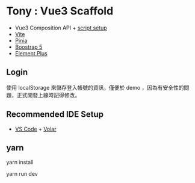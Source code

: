 # Tony : Vue3 Scaffold #
- Vue3 Composition API + [script setup](https://vuejs.org/api/sfc-script-setup.html#sfc-script-setup)
- [Vite](https://vitejs.dev/)
- [Pinia](https://pinia.vuejs.org/)
- [Boostrap 5](https://getbootstrap.com/docs/5.2/getting-started/vite/)
- [Element Plus](https://element-plus.org/en-US/guide/quickstart.html#on-demand-import)

## Login ##

使用 localStorage 來儲存登入帳號的資訊，僅便於 demo ，因為有安全性的問題，正式開發上線時記得修改。

## Recommended IDE Setup

- [VS Code](https://code.visualstudio.com/) + [Volar](https://marketplace.visualstudio.com/items?itemName=Vue.volar)

## yarn ##

yarn install

yarn run dev